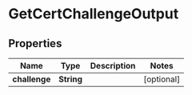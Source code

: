 

# GetCertChallengeOutput


## Properties

| Name | Type | Description | Notes |
|------------ | ------------- | ------------- | -------------|
|**challenge** | **String** |  |  [optional] |



